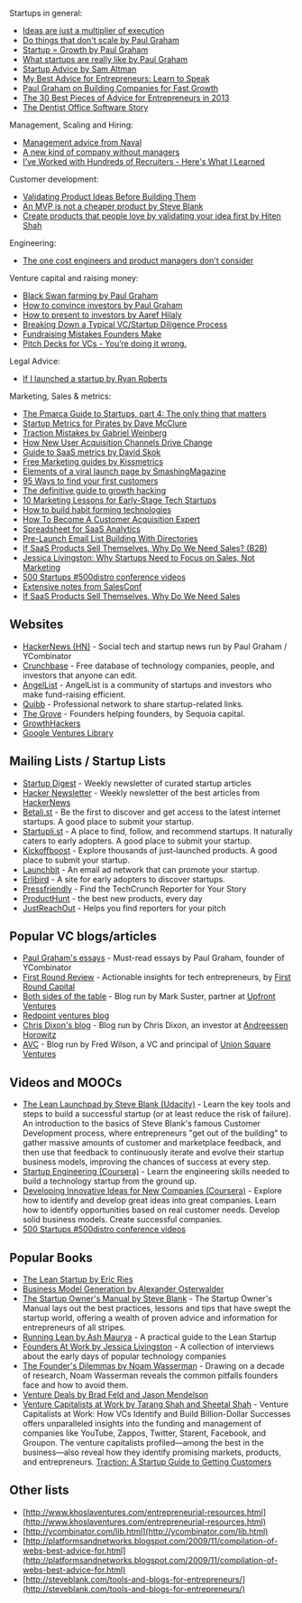 
Startups in general:

- [Ideas are just a multiplier of execution](http://sivers.org/multiply)
- [Do things that don't scale by Paul Graham](http://paulgraham.com/ds.html)
- [Startup = Growth by Paul Graham](http://paulgraham.com/growth.html)
- [What startups are really like by Paul Graham](http://www.paulgraham.com/really.html)
- [Startup Advice by Sam Altman](http://blog.samaltman.com/startup-advice)
- [My Best Advice for Entrepreneurs: Learn to Speak](http://www.linkedin.com/today/post/article/20130819204919-62614725-my-best-advice-for-entrepreneurs)
- [Paul Graham on Building Companies for Fast Growth ](http://www.inc.com/magazine/201309/issie-lapowsky/how-paul-graham-became-successful.html)
- [The 30 Best Pieces of Advice for Entrepreneurs in 2013](http://firstround.com/article/30-Best-Pieces)
- [The Dentist Office Software Story](http://avc.com/2014/07/the-dentist-office-software-story/)

Management, Scaling and Hiring:

- [Management advice from Naval](http://blog.djinni.co/post/68061191934/naval-ravikant-angellist-eventually-startups-will-be)
- [A new kind of company without managers](http://firstround.com/article/How-Medium-is-building-a-new-kind-of-company-with-no-managers)
- [I’ve Worked with Hundreds of Recruiters - Here's What I Learned](http://firstround.com/article/Ive-Worked-with-Hundreds-of-Recruiters-Heres-What-I-Learned)


Customer development:

- [Validating Product Ideas Before Building Them](https://training.kalzumeus.com/newsletters/archive/validating_product_ideas)
- [An MVP is not a cheaper product by Steve Blank](http://steveblank.com/2013/07/22/an-mvp-is-not-a-cheaper-product-its-about-smart-learning/)
- [Create products that people love by validating your idea first by Hiten Shah](http://hitenism.com/business-ideas/)

Engineering:

- [The one cost engineers and product managers don't consider](http://firstround.com/article/The-one-cost-engineers-and-product-managers-dont-consider)

Venture capital and raising money:

- [Black Swan farming by Paul Graham](http://paulgraham.com/swan.html)
- [How to convince investors by Paul Graham](http://paulgraham.com/convince.html)
- [How to present to investors by Aaref Hilaly](http://www.sequoiacap.com/grove/posts/bzxr-how-to-present-to-investors)
- [Breaking Down a Typical VC/Startup Diligence Process](http://tomtunguz.com/breaking-down-a-typical-vcstartup-diligence-process/)
- [Fundraising Mistakes Founders Make](http://blog.samaltman.com/fundraising-mistakes-founder-make)
- [Pitch Decks for VCs - You’re doing it wrong.](https://medium.com/boost-vc/5-rules-for-the-pitch-deck-d7c7bbc3185d)

Legal Advice:

- [If I launched a startup by Ryan Roberts](http://startuplawyer.com/startup-issues/if-i-launched-a-startup)

Marketing, Sales & metrics:

- [The Pmarca Guide to Startups, part 4: The only thing that matters](http://web.archive.org/web/20070701074943/http://blog.pmarca.com/2007/06/the-pmarca-gu-2.html)
- [Startup Metrics for Pirates by Dave McClure](http://www.slideshare.net/dmc500hats/startup-metrics-for-pirates-long-version)
- [Traction Mistakes by Gabriel Weinberg](http://www.gabrielweinberg.com/blog/2012/07/traction-mistakes.html)
- [How New User Acquisition Channels Drive Change](http://brianbalfour.com/post/58798523560/new-user-acquisition-channels)
- [Guide to SaaS metrics by David Skok](http://www.forentrepreneurs.com/saas-metrics/)
- [Free Marketing guides by Kissmetrics](http://blog.kissmetrics.com/marketing-guides/)
- [Elements of a viral launch page by SmashingMagazine](http://www.smashingmagazine.com/2011/09/01/elements-of-a-viral-launch-page/)
- [95 Ways to find your first customers](http://jasonevanish.com/2013/08/11/95-ways-to-find-your-first-customers-for-customer-development-or-your-first-sale/)
- [The definitive guide to growth hacking](http://www.quicksprout.com/the-definitive-guide-to-growth-hacking/)
- [10 Marketing Lessons for Early-Stage Tech Startups](http://www.bothsidesofthetable.com/2011/06/27/10-lessons-for-managing-marketing-at-an-early-stage-startup/)
- [How to build habit forming technologies](http://www.youtube.com/watch?v=FDtycnZgCfY)
- [How To Become A Customer Acquisition Expert](http://brianbalfour.com/post/63581380690/customer-acquisition)
- [Spreadsheet for SaaS Analytics](http://andrewchen.co/2013/10/24/the-easiest-spreadsheet-for-churn-mrr-and-cohort-analysis-guest-post/)
- [Pre-Launch Email List Building With Directories](http://whitetailsoftware.com/2013/10/pre-launch-email-list-building-directories/)
- [If SaaS Products Sell Themselves, Why Do We Need Sales? (B2B)](http://a16z.com/2014/05/30/selling-saas-products-dont-sell-themselves/)
- [Jessica Livingston: Why Startups Need to Focus on Sales, Not Marketing](http://blogs.wsj.com/accelerators/2014/06/03/jessica-livingston-why-startups-need-to-focus-on-sales-not-marketing/)
- [500 Startups #500distro conference videos](https://www.youtube.com/playlist?list=PLOStnEM8wBOZMOr_jwoK4-EtPuX5fJrzK)
- [Extensive notes from SalesConf](http://codingvc.com/extensive-notes-from-salesconf)
- [If SaaS Products Sell Themselves, Why Do We Need Sales](http://a16z.com/2014/05/30/selling-saas-products-dont-sell-themselves/)

## Websites

- [HackerNews (HN)](https://news.ycombinator.com/) - Social tech and startup news run by Paul Graham / YCombinator
- [Crunchbase](http://www.crunchbase.com/) - Free database of technology companies, people, and investors that anyone can edit.
- [AngelList](https://angel.co/) - AngelList is a community of startups and investors who make fund-raising efficient.
- [Quibb](http://quibb.com/) - Professional network to share startup-related links.
- [The Grove](http://www.sequoiacap.com/grove) - Founders helping founders, by Sequoia capital.
- [GrowthHackers](http://growthhackers.com/)
- [Google Ventures Library](http://www.gv.com/library/)

## Mailing Lists / Startup Lists

- [Startup Digest](http://startupdigest.com/) - Weekly newsletter of curated startup articles
- [Hacker Newsletter](http://www.hackernewsletter.com/) - Weekly newsletter of the best articles from [HackerNews](https://news.ycombinator.com/)
- [Betali.st](http://betali.st/) - Be the first to discover and get access to the latest internet startups. A good place to submit your startup.
- [Startupli.st](http://startupli.st/) - A place to find, follow, and recommend startups. It naturally caters to early adopters. A good place to submit your startup.
- [Kickoffboost](www.kickoffboost.com) - Explore thousands of just-launched products. A good place to submit your startup.
- [Launchbit](http://www.launchbit.com/) - An email ad network that can promote your startup.
- [Erlibird](http://erlibird.com/) - A site for early adopters to discover startups.
- [Pressfriendly](http://www.pressfriendly.com/p/best_reporter) - Find the TechCrunch Reporter for Your Story
- [ProductHunt](http://www.producthunt.com/) - the best new products, every day 
- [JustReachOut](https://justreachout.io/) - Helps you find reporters for your pitch

## Popular VC blogs/articles

- [Paul Graham's essays](http://paulgraham.com/articles.html) - Must-read essays by Paul Graham, founder of YCombinator
- [First Round Review](http://firstround.com/review/ ) - Actionable insights for tech entrepreneurs, by [First Round Capital](http://firstround.com/)
- [Both sides of the table](http://bothsidesofthetable.com) - Blog run by Mark Suster, partner at [Upfront Ventures](http://www.upfront.com/)
- [Redpoint ventures blog](http://www.redpoint.com/blog)
- [Chris Dixon's blog](http://cdixon.org/) - Blog run by Chris Dixon, an investor at [Andreessen Horowitz](a16z.com)
- [AVC](http://www.avc.com/) - Blog run by Fred Wilson, a VC and principal of [Union Square Ventures](http://www.usv.com/)


## Videos and MOOCs

- [The Lean Launchpad by Steve Blank (Udacity)](https://www.udacity.com/course/ep245) - Learn the key tools and steps to build a successful startup (or at least reduce the risk of failure). An introduction to the basics of Steve Blank's famous Customer Development process, where entrepreneurs "get out of the building" to gather massive amounts of customer and marketplace feedback, and then use that feedback to continuously iterate and evolve their startup business models, improving the chances of success at every step.
- [Startup Engineering (Coursera)](https://www.coursera.org/course/startup) - Learn the engineering skills needed to build a technology startup from the ground up.
- [Developing Innovative Ideas for New Companies (Coursera)](https://www.coursera.org/course/innovativeideas) - Explore how to identify and develop great ideas into great companies. Learn how to identify opportunities based on real customer needs. Develop solid business models. Create successful companies.
- [500 Startups #500distro conference videos](https://www.youtube.com/playlist?list=PLOStnEM8wBOZMOr_jwoK4-EtPuX5fJrzK)

## Popular Books

- [The Lean Startup by Eric Ries](http://www.amazon.com/Lean-Startup-Innovation-Successful-ebook/dp/B004J4XGN6/)
- [Business Model Generation by Alexander Osterwalder](http://www.amazon.com/Business-Model-Generation-Visionaries-ebook/dp/B00BD6RFFS/)
- [The Startup Owner's Manual by Steve Blank](http://www.amazon.com/Startup-Owners-Manual-Step--ebook/dp/B009UMTMKS/) - The Startup Owner's Manual lays out the best practices, lessons and tips that have swept the startup world, offering a wealth of proven advice and information for entrepreneurs of all stripes.
- [Running Lean by Ash Maurya](http://www.amazon.com/Running-Lean-Iterate-Series-ebook/dp/B006UKFFE0/) - A practical guide to the Lean Startup
- [Founders At Work by Jessica Livingston](http://www.amazon.com/Founders-Work-Stories-Startups-ebook/dp/B009IXMK4O/) - A collection of interviews about the early days of popular technology companies
- [The Founder's Dilemmas by Noam Wasserman](http://www.amazon.com/The-Founders-Dilemmas-Entrepreneurship-ebook/dp/B007AIXKUM/) - Drawing on a decade of research, Noam Wasserman reveals the common pitfalls founders face and how to avoid them.
- [Venture Deals by Brad Feld and Jason Mendelson](http://www.amazon.com/Venture-Deals-Smarter-Capitalist-ebook/dp/B00AO2PWOI/)
- [Venture Capitalists at Work by Tarang Shah and Sheetal Shah](http://www.amazon.com/Venture-Capitalists-Work-Billion-Dollar-ebook/dp/B006C9EM1Q/) - Venture Capitalists at Work: How VCs Identify and Build Billion-Dollar Successes offers unparalleled insights into the funding and management of companies like YouTube, Zappos, Twitter, Starent, Facebook, and Groupon. The venture capitalists profiled—among the best in the business—also reveal how they identify promising markets, products, and entrepreneurs. 
[Traction: A Startup Guide to Getting Customers](http://www.amazon.com/Traction-Startup-Guide-Getting-Customers-ebook/dp/B00N06Y2DW/)

## Other lists

- [http://www.khoslaventures.com/entrepreneurial-resources.html](http://www.khoslaventures.com/entrepreneurial-resources.html)
- [http://ycombinator.com/lib.html](http://ycombinator.com/lib.html)
- [http://platformsandnetworks.blogspot.com/2009/11/compilation-of-webs-best-advice-for.html](http://platformsandnetworks.blogspot.com/2009/11/compilation-of-webs-best-advice-for.html)
- [http://steveblank.com/tools-and-blogs-for-entrepreneurs/](http://steveblank.com/tools-and-blogs-for-entrepreneurs/)


